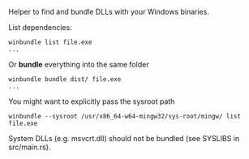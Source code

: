 
Helper to find and bundle DLLs with your Windows binaries.

List dependencies:

    winbundle list file.exe
    ...

Or **bundle** everything into the same folder

    winbundle bundle dist/ file.exe
    ...

You might want to explicitly pass the sysroot path

    winbundle --sysroot /usr/x86_64-w64-mingw32/sys-root/mingw/ list file.exe

System DLLs (e.g. msvcrt.dll) should not be bundled (see SYSLIBS in src/main.rs).


